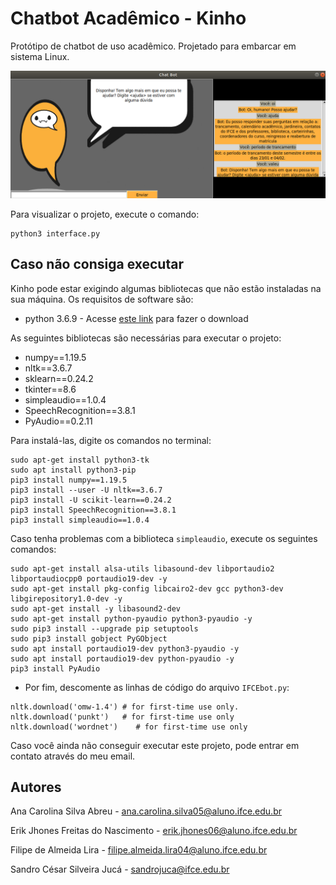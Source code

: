 # Chatbot Acadêmico - Kinho

Protótipo de chatbot de uso acadêmico. Projetado para embarcar em sistema Linux.

![Kinho chatbot](images/chatbotEmFuncionamento.png)

Para visualizar o projeto, execute o comando:

```
python3 interface.py
```

## Caso não consiga executar

Kinho pode estar exigindo algumas bibliotecas que não estão instaladas na sua máquina. Os requisitos de software são:

* python 3.6.9 - Acesse [este link](https://www.python.org/downloads/) para fazer o download

As seguintes bibliotecas são necessárias para executar o projeto:

* numpy==1.19.5
* nltk==3.6.7
* sklearn==0.24.2
* tkinter==8.6
* simpleaudio==1.0.4
* SpeechRecognition==3.8.1
* PyAudio==0.2.11

Para instalá-las, digite os comandos no terminal:

```
sudo apt-get install python3-tk
sudo apt install python3-pip
pip3 install numpy==1.19.5
pip3 install --user -U nltk==3.6.7
pip3 install -U scikit-learn==0.24.2
pip3 install SpeechRecognition==3.8.1
pip3 install simpleaudio==1.0.4

```
Caso tenha problemas com a biblioteca `simpleaudio`, execute os seguintes comandos:

```
sudo apt-get install alsa-utils libasound-dev libportaudio2 libportaudiocpp0 portaudio19-dev -y
sudo apt-get install pkg-config libcairo2-dev gcc python3-dev libgirepository1.0-dev -y
sudo apt-get install -y libasound2-dev
sudo apt-get install python-pyaudio python3-pyaudio -y
sudo pip3 install --upgrade pip setuptools
sudo pip3 install gobject PyGObject
sudo apt install portaudio19-dev python3-pyaudio -y
sudo apt install portaudio19-dev python-pyaudio -y
pip3 install PyAudio
```

* Por fim, descomente as linhas de código do arquivo `IFCEbot.py`:

```
nltk.download('omw-1.4') # for first-time use only.
nltk.download('punkt')   # for first-time use only
nltk.download('wordnet')    # for first-time use only
```

Caso você ainda não conseguir executar este projeto, pode entrar em contato através do meu email.

## Autores

Ana Carolina Silva Abreu - ana.carolina.silva05@aluno.ifce.edu.br

Erik Jhones Freitas do Nascimento - erik.jhones06@aluno.ifce.edu.br

Filipe de Almeida Lira - filipe.almeida.lira04@aluno.ifce.edu.br

Sandro César Silveira Jucá - sandrojuca@ifce.edu.br
